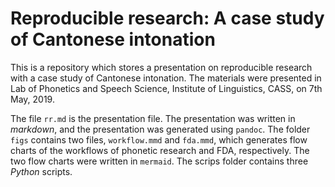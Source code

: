 # Reproducible research: A case study of Cantonese intonation

This is a repository which stores a presentation on reproducible research with a case study of Cantonese intonation. The materials were presented in Lab of Phonetics and Speech Science, Institute of Linguistics, CASS, on 7th May, 2019.

The file `rr.md` is the presentation file. The presentation was written in *markdown*, and the presentation was generated using `pandoc`. The folder `figs` contains two files, `workflow.mmd` and `fda.mmd`, which generates flow charts of the workflows of phonetic research and FDA, respectively. The two flow charts were written in `mermaid`. The scrips folder contains three *Python* scripts.
